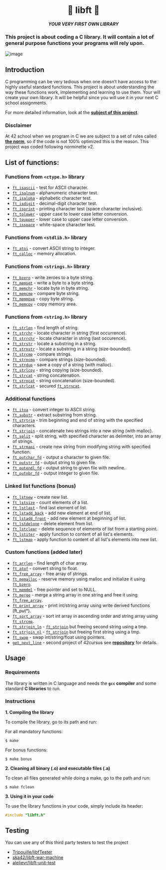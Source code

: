 <h1 align="center">
	📖 libft 📖
</h1>

<p align="center">
	<b><i>YOUR VERY FIRST OWN LIBRARY</i></b><br>
</p>

### This project is about coding a C library. It will contain a lot of general purpose functions your programs will rely upon.

![image](https://github.com/manettifabrizio/42cursus_srcs/blob/main/images/libft.gif)

## Introduction

C programming can be very tedious when one doesn’t have access to the highly useful
standard functions. This project is about understanding the way these functions work,
implementing and learning to use them. Your will create your own library. It will be
helpful since you will use it in your next C school assignments.

For more detailed information, look at the [**subject of this project**](https://github.com/manettifabrizio/42cursus_srcs/blob/main/subjects/libft/fr.subject_11_2019.pdf).

### Disclaimer

At 42 school when we program in C we are subject to a set of rules called [**the norm**](), so if the code is not 100% optimized this is the reason. This project was coded following norminette v2.

## List of functions:

### Functions from `<ctype.h>` library

* [`ft_isascii`](srcs/ft_isascii.c)					- test for ASCII character.
* [`ft_isalnum`](srcs/ft_isalnum.c)					- alphanumeric character test.
* [`ft_isalpha`](srcs/ft_isalpha.c)					- alphabetic character test.
* [`ft_isdigit`](srcs/ft_isdigit.c)					- decimal-digit character test.
* [`ft_isprint`](srcs/ft_isprint.c)					- printing character test (space character inclusive).
* [`ft_tolower`](srcs/ft_tolower.c)					- upper case to lower case letter conversion.
* [`ft_toupper`](srcs/ft_toupper.c)					- lower case to upper case letter conversion.
* [`ft_isspace`](srcs/ft_isspace.c)					- white-space character test.

### Functions from `<stdlib.h>` library

* [`ft_atoi`](srcs/ft_atoi.c)						- convert ASCII string to integer.
* [`ft_calloc`](srcs/ft_calloc.c)					- memory allocation.

### Functions from `<strings.h>` library

* [`ft_bzero`](srcs/ft_bzero.c)						- write zeroes to a byte string.
* [`ft_memset`](srcs/ft_memset.c)					- write a byte to a byte string.
* [`ft_memchr`](srcs/ft_memchr.c)					- locate byte in byte string.
* [`ft_memcmp`](srcs/ft_memcmp.c)					- compare byte string.
* [`ft_memmove`](srcs/ft_memmove.c)					- copy byte string.
* [`ft_memcpy`](srcs/ft_memcpy.c)					- copy memory area.

### Functions from `<string.h>` library

* [`ft_strlen`](srcs/ft_strlen.c)					- find length of string.
* [`ft_strchr`](srcs/ft_strchr.c)					- locate character in string (first occurrence).
* [`ft_strrchr`](srcs/ft_strrchr.c)					- locate character in string (last occurence).
* [`ft_strstr`](srcs/ft_strstr.c)					- locate a substring in a string.
* [`ft_strnstr`](srcs/ft_strnstr.c)					- locate a substring in a string (size-bounded).
* [`ft_strcmp`](srcs/ft_strcmp.c) 					- compare strings.
* [`ft_strncmp`](srcs/ft_strncmp.c) 				- compare strings (size-bounded).
* [`ft_strdup`](srcs/ft_strdup.c)					- save a copy of a string (with malloc).
* [`ft_strlcpy`](srcs/ft_strlcpy.c)					- string copying (size-bounded).
* [`ft_strcat`](srcs/ft_strcat.c)					- string concatenation.
* [`ft_strncat`](srcs/ft_strncat.c) 				- string concatenation (size-bounded).
* [`ft_strlcat`](srcs/ft_strlcat.c)					- secured [`ft_strncat`](srcs/ft_strncat.c).

### Additional functions

* [`ft_itoa`](srcs/ft_itoa.c)						- convert integer to ASCII string.
* [`ft_substr`](srcs/ft_substr.c)					- extract substring from string.
* [`ft_strtrim`](srcs/ft_strtrim.c)					- trim beginning and end of string with the specified characters.
* [`ft_strjoin`](srcs/ft_strjoin.c)					- concatenate two strings into a new string (with malloc).
* [`ft_split`](srcs/ft_split.c)						- split string, with specified character as delimiter, into an array of strings.
* [`ft_strmapi`](srcs/ft_strmapi.c)					- create new string from modifying string with specified function.
* [`ft_putchar_fd`](srcs/ft_putchar_fd.c)			- output a character to given file.
* [`ft_putstr_fd`](srcs/ft_putstr_fd.c)				- output string to given file.
* [`ft_putendl_fd`](srcs/ft_putendl_fd.c)			- output string to given file with newline.
* [`ft_putnbr_fd`](srcs/ft_putnbr_fd.c)				- output integer to given file.

### Linked list functions (bonus)

* [`ft_lstnew`](srcs_bonus/ft_lstnew.c)				- create new list.
* [`ft_lstsize`](srcs_bonus/ft_lstsize.c)			- count elements of a list.
* [`ft_lstlast`](srcs_bonus/ft_lstlast.c)			- find last element of list.
* [`ft_lstadd_back`](srcs_bonus/ft_lstadd_back.c)	- add new element at end of list.
* [`ft_lstadd_front`](srcs_bonus/ft_lstadd_front.c)	- add new element at beginning of list.
* [`ft_lstdelone`](srcs_bonus/ft_lstdelone.c)		- delete element from list.
* [`ft_lstclear`](srcs_bonus/ft_lstclear.c)			- delete sequence of elements of list from a starting point.
* [`ft_lstiter`](srcs_bonus/ft_lstiter.c)			- apply function to content of all list's elements.
* [`ft_lstmap`](srcs_bonus/ft_lstmap.c)				- apply function to content of all list's elements into new list.

### Custom functions (added later)

* [`ft_arrlen`](srcs_custom/ft_arrlen.c)			- find length of char array.
* [`ft_atof`](srcs_custom/ft_atof.c)				- convert string to float.
* [`ft_free_array`](srcs_custom/ft_free_array.c)	- free array of strings.
* [`ft_memalloc`](srcs_custom/ft_memalloc.c)		- reserve memory using malloc and initialize it using [`ft_bzero`](srcs/ft_bzero.c).
* [`ft_memdel`](srcs_custom/ft_memdel.c)			- free pointer and set to NULL.
* [`ft_merge`](srcs_custom/ft_merge.c)				- merge a string array in one string and free it using [`ft_free_array`](srcs_custom/ft_free_array.c).
* [`ft_print_array`](srcs_custom/ft_print_array.c)	- print int/string array using write derived functions (ft_put*).
* [`ft_sort_array`](srcs_custom/ft_sort_array.c)	- sort int array in ascending order and string array using [`ft_strcmp`](srcs/ft_strcmp.c).
* [`ft_strjoin_ln`](srcs_custom/ft_strjoin_ln.c)	- [`ft_strjoin`](srcs/ft_strjoin.c)	but freeing second string using a tmp.
* [`ft_strjoin_nl`](srcs_custom/ft_strjoin_nl.c)	- [`ft_strjoin`](srcs/ft_strjoin.c)	but freeing first string using a tmp.
* [`ft_swap`](srcs_custom/ft_swap.c)				- swap int/string/float using pointers.
* [`get_next_line`](srcs_custom/get_next_line.c)	- second project of 42cursus see [**repository**](https://github.com/manettifabrizio/42cursus_get_next_line) for details.

## Usage

### Requirements

The library is written in C language and needs the **`gcc` compiler** and some standard **C libraries** to run.

### Instructions

**1. Compiling the library**

To compile the library, go to its path and run:

For all mandatory functions:

```shell
$ make
```

For bonus functions:

```shell
$ make bonus
```

**2. Cleaning all binary (.o) and executable files (.a)**

To clean all files generated while doing a make, go to the path and run:

```shell
$ make fclean
```

**3. Using it in your code**

To use the library functions in your code, simply include its header:

```C
#include "libft.h"
```

## Testing

You can use any of this third party testers to test the project

* [Tripouille/libfTester](https://github.com/Tripouille/libftTester)
* [ska42/libft-war-machine](https://github.com/ska42/libft-war-machine)
* [alelievr/libft-unit-test](https://github.com/alelievr/libft-unit-test)

